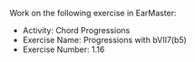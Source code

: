 Work on the following exercise in EarMaster:
- Activity: Chord Progressions
- Exercise Name: Progressions with bVII7(b5)
- Exercise Number: 1.16
